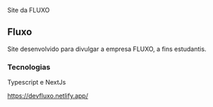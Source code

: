 Site da FLUXO

## Fluxo 

Site desenvolvido para divulgar a empresa FLUXO, a fins estudantis.

### Tecnologias

Typescript e NextJs

https://devfluxo.netlify.app/
